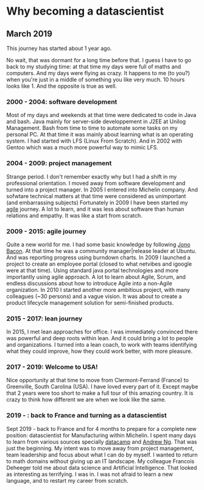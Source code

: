# Why becoming a datascientist

## March 2019
This journey has started about 1 year ago.

No wait, that was dormant for a long time before that.
I guess I have to go back to my studying time: at that time my days were full of maths and computers.
And my days were flying as crazy. It happens to me (to you?) when you're just in a middle of something you like very much. 10 hours looks like 1. 
And the opposite is true as well.

### 2000 - 2004: software development
Most of my days and weekends at that time were dedicated to code in Java and bash. Java mainly for server-side developpement in J2EE at Unilog Management. Bash from time to time to automate some tasks on my personal PC. At that time it was mainly about learning what is an operating system. 
I had started with LFS (Linux From Scratch). And in 2002 with Gentoo which was a much more powerful way to mimic LFS.

### 2004 - 2009: project management
Strange period.
I don't remember exactly why but I had a shift in my professional orientation. I moved away from software development and turned into a project manager. In 2005 I entered into Michelin company. And sofwtare technical matters at that time were considered as unimportant (and embarrassing subjects)
Fortunately in 2009 I have been started my [agile](https://agilemanifesto.org/) journey. A lot to learn, and it was less about software than human relations and empathy. It was like a start from scratch. 

### 2009 - 2015: agile journey
Quite a new world for me. I had some basic knowledge by following [Jono Bacon](https://www.jonobacon.com/). At that time he was a community manager|release leader at Ubuntu. And was reporting progress using burndown charts.
In 2009 I launched a project to create an employee portal (closed to what netvibes and igoogle were at that time). Using standard java portal technologies and more importantly using agile approach. A lot to learn about Agile, Scrum, and endless discussions about how to introduce Agile into a non-Agile organization.
In 2010 I started another more ambitious project, with many colleagues (~30 persons) and a vague vision. It was about to create a product lifecycle management solution for semi-finished products.

### 2015 - 2017: lean journey
In 2015, I met lean approaches for office. 
I was immediately convinced there was powerful and deep roots within lean. And it could bring a lot to people and organizations.
I turned into a lean coach, to work with teams identifying what they could improve, how they could work better, with more pleasure.

### 2017 - 2019: Welcome to USA!
Nice opportunity at that time to move from Clermont-Ferrand (France) to Greenville, South Carolina (USA).
I have loved every part of it. Except maybe that 2 years were too short to make a full tour of this amazing country. It is crazy to think how different we are when we look like the same.

### 2019 - : back to France and turning as a datascientist
Sept 2019 - back to France and for 4 months to prepare for a complete new position: datascientist for Manufacturing within Michelin.
I spent many days to learn from various sources specially [datacamp](https://www.datacamp.com) and [Andrew Ng](https://en.wikipedia.org/wiki/Andrew_Ng).
That was just the beginning.
My intent was to move away from project management, team leadership and focus about what I can do by myself. I wanted to return to math domains without giving up an IT landscape. My colleague Francois Deheeger told me about data science and Artificial Intelligence. That looked as interesting as terrifying. I was in.
I was not afraid to learn a new language, and to restart my career from scratch.

